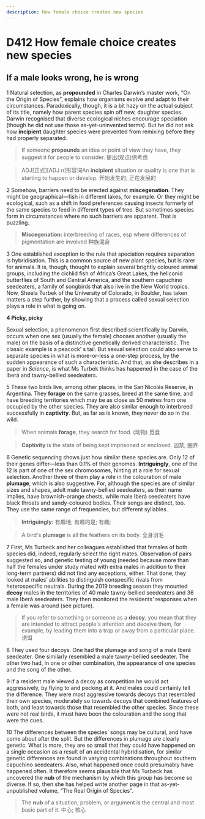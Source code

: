 ```yaml
---
description: How female choice creates new species
---
```


# D412 How female choice creates new species

## If a male looks wrong, he is wrong



1 Natural selection, as **propounded** in Charles Darwin’s master work, “On the Origin of Species”, explains how organisms evolve and adapt to their circumstances. Paradoxically, though, it is a bit hazy on the actual subject of its title, namely how parent species spin off new, daughter species. Darwin recognised that diverse ecological niches encourage speciation (though he did not use those as-yet-uninvented terms). But he did not ask how **incipient** daughter species were prevented from remixing before they had properly separated.

> If someone **propounds** an idea or point of view they have, they suggest it for people to consider. 提出(观点)供考虑

> ADJ[正式][ADJ n]形容词An **incipient** situation or quality is one that is starting to happen or develop. 开始发生的; 正在发展的



2 Somehow, barriers need to be erected against **miscegenation**. They might be geographical—fish in different lakes, for example. Or they might be ecological, such as a shift in food preferences causing insects formerly of the same species to feed in different types of tree. But sometimes species form in circumstances where no such barriers are apparent. That is puzzling.

> **Miscegenation:** interbreeding of races, esp where differences of pigmentation are involved 种族混合



3 One established exception to the rule that speciation requires separation is hybridisation. This is a common source of new plant species, but is rarer for animals. It is, though, thought to explain several brightly coloured animal groups, including the cichlid fish of Africa’s Great Lakes, the heliconid butterflies of South and Central America, and the southern capuchino seedeaters, a family of songbirds that also live in the New World tropics. Now, Sheela Turbek of the University of Colorado, in Boulder, has taken matters a step further, by showing that a process called sexual selection plays a role in what is going on.



**4 Picky, picky**

Sexual selection, a phenomenon first described scientifically by Darwin, occurs when one sex (usually the female) chooses another (usually the male) on the basis of a distinctive genetically derived characteristic. The classic example is a peacock’ s tail. But sexual selection could also serve to separate species in what is more-or-less a one-step process, by the sudden appearance of such a characteristic. And that, as she describes in a paper in *Science*, is what Ms Turbek thinks has happened in the case of the Iberá and tawny-bellied seedeaters.



5 These two birds live, among other places, in the San Nicolás Reserve, in Argentina. They **forage** on the same grasses, breed at the same time, and have breeding territories which may be as close as 50 metres from one occupied by the other species. They are also similar enough to interbreed successfully in **captivity**. But, as far as is known, they never do so in the wild.

> When animals **forage**, they search for food. (动物) 觅食

> **Captivity** is the state of being kept imprisoned or enclosed. 囚禁; 圈养



6 Genetic sequencing shows just how similar these species are. Only 12 of their genes differ—less than 0.1% of their genomes. **Intriguingly**, one of the 12 is part of one of the sex chromosomes, hinting at a role for sexual selection. Another three of them play a role in the colouration of male **plumage**, which is also suggestive. For, although the species are of similar sizes and shapes, adult male tawny-bellied seedeaters, as their name implies, have brownish-orange chests, while male Iberá seedeaters have black throats and sandy-coloured bodies. Their songs are distinct, too. They use the same range of frequencies, but different syllables.

> **Intriguingly:** 有趣地; 有趣的是; 有趣;

> A bird's **plumage** is all the feathers on its body. 全身羽毛



7 First, Ms Turbeck and her colleagues established that females of both species did, indeed, regularly select the right mates. Observation of pairs suggested so, and genetic testing of young (needed because more than half the females under study mated with extra males in addition to their long-term partners) did not find any exceptions, either. That done, they looked at males’ abilities to distinguish conspecific rivals from heterospecific neutrals. During the 2019 breeding season they mounted **decoy** males in the territories of 40 male tawny-bellied seedeaters and 36 male Iberá seedeaters. They then monitored the residents’ responses when a female was around (see picture).

> If you refer to something or someone as a **decoy**, you mean that they are intended to attract people's attention and deceive them, for example, by leading them into a trap or away from a particular place. 诱饵



8 They used four decoys. One had the plumage and song of a male Iberá seedeater. One similarly resembled a male tawny-bellied seedeater. The other two had, in one or other combination, the appearance of one species and the song of the other.



9 If a resident male viewed a decoy as competition he would act aggressively, by flying to and pecking at it. And males could certainly tell the difference. They were most aggressive towards decoys that resembled their own species, moderately so towards decoys that combined features of both, and least towards those that resembled the other species. Since these were not real birds, it must have been the colouration and the song that were the cues.



10 The differences between the species’ songs may be cultural, and have come about after the split. But the differences in plumage are clearly genetic. What is more, they are so small that they could have happened on a single occasion as a result of an accidental hybridisation, for similar genetic differences are found in varying combinations throughout southern capuchino seedeaters. Also, what happened once could presumably have happened often. It therefore seems plausible that Ms Turbeck has uncovered the **nub** of the mechanism by which this group has become so diverse. If so, then she has helped write another page in that as-yet-unpublished volume, “The Real Origin of Species”. 

> The **nub** of a situation, problem, or argument is the central and most basic part of it. 中心; 核心

​	



